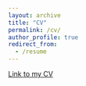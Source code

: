 ```yaml
---
layout: archive
title: "CV"
permalink: /cv/
author_profile: true
redirect_from:
  - /resume
---
```


[Link to my CV](https://github.com/soob-kim/soob-kim.github.io/raw/master/CV.pdf)
